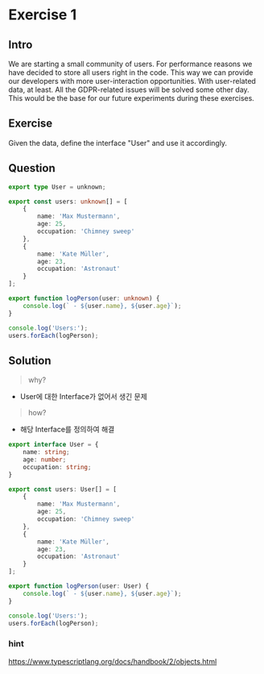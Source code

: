 # Exercise 1

## Intro

We are starting a small community of users.
For performance reasons we have decided to store all users right in the code.
This way we can provide our developers with more user-interaction opportunities. With user-related data, at least.
All the GDPR-related issues will be solved some other day.
This would be the base for our future experiments during these exercises.

## Exercise

 Given the data, define the interface "User" and use it accordingly.

## Question

```ts
export type User = unknown;

export const users: unknown[] = [
    {
        name: 'Max Mustermann',
        age: 25,
        occupation: 'Chimney sweep'
    },
    {
        name: 'Kate Müller',
        age: 23,
        occupation: 'Astronaut'
    }
];

export function logPerson(user: unknown) {
    console.log(` - ${user.name}, ${user.age}`);
}

console.log('Users:');
users.forEach(logPerson);

```

## Solution

> why?

- User에 대한 Interface가 없어서 생긴 문제

> how?

- 해당 Interface를 정의하여 해결

```ts
export interface User = {
    name: string;
    age: number;
    occupation: string;
}

export const users: User[] = [
    {
        name: 'Max Mustermann',
        age: 25,
        occupation: 'Chimney sweep'
    },
    {
        name: 'Kate Müller',
        age: 23,
        occupation: 'Astronaut'
    }
];

export function logPerson(user: User) {
    console.log(` - ${user.name}, ${user.age}`);
}

console.log('Users:');
users.forEach(logPerson);

```

### hint

<https://www.typescriptlang.org/docs/handbook/2/objects.html>
